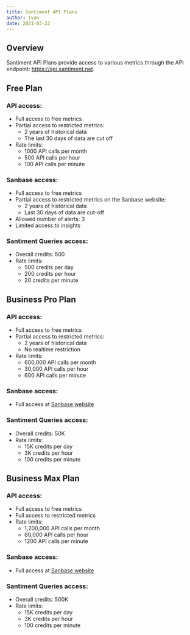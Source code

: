 ```yaml
---
title: Santiment API Plans
author: Ivan
date: 2021-03-22
---
```


## Overview

Santiment API Plans provide access to various metrics through the API endpoint: https://api.santiment.net. 

## Free Plan

### API access:
- Full access to free metrics
- Partial access to restricted metrics:
  - 2 years of historical data
  - The last 30 days of data are cut off
- Rate limits:
  - 1000 API calls per month
  - 500 API calls per hour
  - 100 API calls per minute

### Sanbase access:
- Full access to free metrics
- Partial access to restricted metrics on the Sanbase website:
  - 2 years of historical data
  - Last 30 days of data are cut-off
- Allowed number of alerts: 3
- Limited access to insights

### Santiment Queries access:
- Overall credits: 500
- Rate limits:
  - 500 credits per day
  - 200 credits per hour
  - 20 credits per minute

## Business Pro Plan

### API access:
- Full access to free metrics
- Partial access to restricted metrics:
  - 2 years of historical data
  - No realtime restriction
- Rate limits:
  - 600,000 API calls per month
  - 30,000 API calls per hour
  - 600 API calls per minute

### Sanbase access:
- Full access at [Sanbase website](https://app.santiment.net)

### Santiment Queries access:
- Overall credits: 50K
- Rate limits: 
  - 15K credits per day
  - 3K credits per hour
  - 100 credits per minute

## Business Max Plan

### API access:
- Full access to free metrics
- Full access to restricted metrics
- Rate limits:
  - 1,200,000 API calls per month
  - 60,000 API calls per hour
  - 1200 API calls per minute

### Sanbase access:
- Full access at [Sanbase website](https://app.santiment.net)

### Santiment Queries access:
- Overall credits: 500K
- Rate limits: 
  - 15K credits per day
  - 3K credits per hour
  - 100 credits per minute


